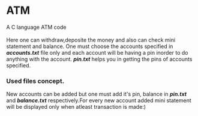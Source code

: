 # ATM

A C language ATM code
  <br><br>Here one can withdraw,deposite the money and also can check mini statement and balance. One must choose the accounts specified in <b><em>accounts.txt</em></b> file only and each account will be having a pin inorder to do anything with the account. <b><em>pin.txt</em></b> helps you in getting the pins of accounts specified.
  ### Used files concept.
  New accounts can be added but one must add it's pin, balance in <b><em>pin.txt</em></b> and <b><em>balance.txt</em></b> respectively.For every new account added mini statement will be displayed only when atleast transaction is made:)
